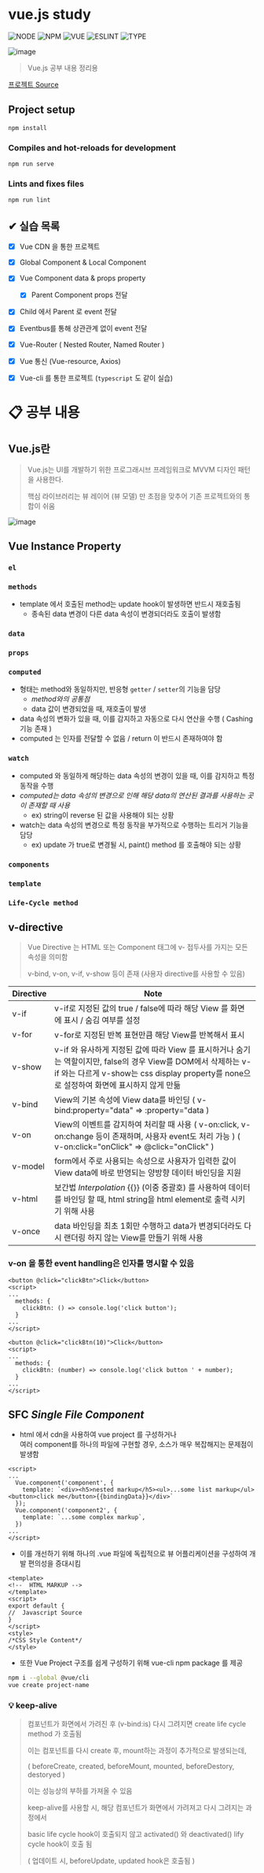 # vue.js study

![NODE][node-url]
![NPM][npm-url]
![VUE][vue-url]
![ESLINT][eslint-url]
![TYPE][typescript-url]

![image](https://user-images.githubusercontent.com/22098393/160514168-acb9242f-3fce-48e0-90f4-f39b7dce4e4f.png)

> Vue.js 공부 내용 정리용

[프로젝트 Source](https://github.com/asci-00/Vue.js)

## Project setup
```
npm install
```

### Compiles and hot-reloads for development
```
npm run serve
```

### Lints and fixes files
```
npm run lint
```

## ✔ 실습 목록

- [x] Vue CDN 을 통한 프로젝트
- [x] Global Component & Local Component
- [x] Vue Component data & props property
  - [x] Parent Component props 전달
- [x] Child 에서 Parent 로 event 전달
- [x] Eventbus를 통해 상관관계 없이 event 전달 
- [x] Vue-Router ( Nested Router, Named Router )
- [x] Vue 통신 (Vue-resource, Axios)

- [x] Vue-cli 를 통한 프로젝트 (`typescript` 도 같이 실습)

# 📋 공부 내용

## Vue.js란

> Vue.js는 UI를 개발하기 위한 프로그래시브 프레임워크로 MVVM 디자인 패턴을 사용한다.
> 
> 핵심 라이브러리는 뷰 레이어 (뷰 모델) 만 초점을 맞추어 기존 프로젝트와의 통합이 쉬움

![image](https://user-images.githubusercontent.com/22098393/160514123-060b7298-d415-4713-9ed8-42485bb25cae.png)

## Vue Instance Property

### `el`

### `methods`

- template 에서 호출된 method는 update hook이 발생하면 반드시 재호출됨
  - 종속된 data 변경이 다른 data 속성이 변경되더라도 호출이 발생함

### `data`

### `props`

### `computed`

- 형태는 method와 동일하지만, 반응형 `getter` / `setter`의 기능을 담당
  - _method와의 공통점_
  - data 값이 변경되었을 때, 재호출이 발생
- data 속성의 변화가 있을 때, 이를 감지하고 자동으로 다시 연산을 수행 ( Cashing 기능 존재 )
- computed 는 인자를 전달할 수 없음 / return 이 반드시 존재하여야 함

### `watch`

- computed 와 동일하게 해당하는 data 속성의 변경이 있을 때, 이를 감지하고 특정 동작을 수행
- _computed는 data 속성의 변경으로 인해 해당 data의 연산된 결과를 사용하는 곳이 존재할 때 사용_
  - ex) string이 reverse 된 값을 사용해야 되는 상황
- watch는 data 속성의 변경으로 특정 동작을 부가적으로 수행하는 트리거 기능을 담당
  - ex) update 가 true로 변경될 시, paint() method 를 호출해야 되는 상황 

### `components`

### `template`

### `Life-Cycle method`


## v-directive

> Vue Directive 는 HTML 또는 Component 태그에 v- 접두사를 가지는 모든 속성을 의미함
> 
> v-bind, v-on, v-if, v-show 등이 존재 (사용자 directive를 사용할 수 있음)

| Directive | Note                                                                                                                                          |
|-----------|-----------------------------------------------------------------------------------------------------------------------------------------------|
| v-if      | v-if로 지정된 값의 true / false에 따라 해당 View 를 화면에 표시 / 숨김 여부를 설정                                                                                    |
| v-for     | v-for로 지정된 반복 표현만큼 해당 View를 반복해서 표시                                                                                                           |
| v-show    | v-if 와 유사하게 지정된 값에 따라 View 를 표시하거나 숨기는 역할이지만, false의 경우 View를 DOM에서 삭제하는 v-if 와는 다르게 v-show는 css display property를 none으로 설정하여 화면에 표시하지 않게 만듦 |
| v-bind    | View의 기본 속성에 View data를 바인딩 ( v-bind:property="data" => :property="data )                                                                     |
| v-on      | View의 이벤트를 감지하여 처리할 때 사용 ( v-on:click, v-on:change 등이 존재하며, 사용자 event도 처리 가능 ) ( v-on:click="onClick" => @click="onClick" )                   |
| v-model   | form에서 주로 사용되는 속성으로 사용자가 입력한 값이 View data에 바로 반영되는 양방향 데이터 바인딩을 지원                                                                            |
| v-html    | 보간법 *Interpolation* {{}} (이중 중괄호) 를 사용하여 데이터를 바인딩 할 때, html string을 html element로 출력 시키기 위해 사용                                                |
| v-once | data 바인딩을 최초 1회만 수행하고 data가 변경되더라도 다시 랜더링 하지 않는 View를 만들기 위해 사용                                                                               |

### v-on 을 통한 event handling은 인자를 명시할 수 있음

```vue
<button @click="clickBtn">Click</button>
<script>
...
  methods: {
    clickBtn: () => console.log('click button');
  }
...
</script>
```

```vue
<button @click="clickBtn(10)">Click</button>
<script>
...
  methods: {
    clickBtn: (number) => console.log('click button ' + number);
  }
...
</script>
```

## SFC *Single File Component*

- html 에서 cdn을 사용하여 vue project 를 구성하거나 <br/>여러 component를 하나의 파일에 구현할 경우, 소스가 매우 복잡해지는 문제점이 발생함

```vue
<script>
...
  Vue.component('component', {
    template: `<div><h5>nested markup</h5><ul>...some list markup</ul><button>click me</button>{{bindingData}}</div>`
  });
  Vue.component('component2', {
    template: `...some complex markup`,
  })
...
</script>
```

- 이를 개선하기 위해 하나의 .vue 파일에 독립적으로 뷰 어플리케이션을 구성하여 개발 편의성을 증대시킴

```vue
<template>
<!--  HTML MARKUP -->
</template>
<script>
export default {
//  Javascript Source
}
</script>
<style>
/*CSS Style Content*/
</style>
```

- 또한 Vue Project 구조를 쉽게 구성하기 위해 vue-cli npm package 를 제공
```bash
npm i --global @vue/cli
vue create project-name
```

### 💡 keep-alive

> 컴포넌트가 화면에서 가려진 후 (v-bind:is) 다시 그려지면 create life cycle method 가 호출됨
> 
> 이는 컴포넌트를 다시 create 후, mount하는 과정이 추가적으로 발생되는데,
> 
> ( beforeCreate, created, beforeMount, mounted, beforeDestory, destoryed )
> 
> 이는 성능상의 부하를 가져올 수 있음
> 
> keep-alive를 사용할 시, 해당 컴포넌트가 화면에서 가려져고 다시 그려지는 과정에서
> 
> basic life cycle hook이 호출되지 않고 activated() 와 deactivated() lify cycle hook이 호출 됨
> 
> ( 업데이트 시, beforeUpdate, updated hook은 호출됨 )


[node-url]: https://shields.io/badge/node-v16.13.1-blue?style=for-the-badge
[npm-url]: https://shields.io/badge/npm-8.1.2-BLUE?style=for-the-badge
[vue-url]: https://shields.io/badge/vue.js-v3-blue?style=for-the-badge
[eslint-url]: https://shields.io/badge/eslint-v7.32.0-orange?style=for-the-badge
[typescript-url]: https://shields.io/badge/typescript-4.5.5-orange?style=for-the-badge
